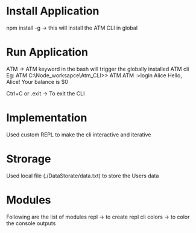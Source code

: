 # Install Application
npm install -g   -> this will install the ATM CLI in global

# Run Application
ATM  -> ATM keyword in the bash will trigger the globally installed ATM cli
Eg: ATM
C:\Node_worksapce\Atm_CLI>> ATM
ATM :>login Alice
Hello, Alice! 
Your balance is $0

Ctrl+C or .exit -> To exit the CLI


# Implementation
Used custom REPL to make the cli interactive and iterative

# Strorage
Used local file (./DataStorate/data.txt) to store the Users data

# Modules
Following are the list of modules
repl -> to create repl cli
colors -> to color the console outputs
